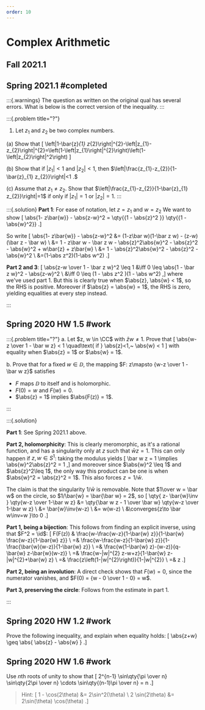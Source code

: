 ```yaml
---
order: 10
---
```


# Complex Arithmetic

## Fall 2021.1

## Spring 2021.1 #completed

:::{.warnings}
The question as written on the original qual has several errors.
What is below is the correct version of the inequality.
:::

:::{.problem title="?"}
1. Let $z_{1}$ and $z_{2}$ be two complex numbers.

(a) Show that 
\[
\left|1-\bar{z}_{1} z_{2}\right|^{2}-\left|z_{1}-z_{2}\right|^{2}=\left(1-\left|z_{1}\right|^{2}\right)\left(1-\left|z_{2}\right|^2\right)
\]

(b) Show that if $\left|z_{1}\right|<1$ and $\left|z_{2}\right|<1$, then $\left|\frac{z_{1}-z_{2}}{1-\bar{z}_{1} z_{2}}\right|<1 .$

(c) Assume that $z_{1} \neq z_{2}$. Show that $\left|\frac{z_{1}-z_{2}}{1-\bar{z}_{1} z_{2}}\right|=1$ if only if $\left|z_{1}\right|=1$ or $\left|z_{2}\right|=1$.
:::

:::{.solution}
**Part 1**:
For ease of notation, let $z=z_1$ and $w=z_2$
We want to show
\[
\abs{1- z\bar{w}} - \abs{z-w}^2 
= \qty{{1 - \abs{z}^2 }} \qty{{1 - \abs{w}^2}}
.\]

So write
\[
\abs{1- z\bar{w}} - \abs{z-w}^2 
&= (1-z\bar w)(1-\bar z w) - (z-w)(\bar z - \bar w) \\
&= 1 - z\bar w - \bar z w - \abs{z}^2\abs{w}^2 - \abs{z}^2 - \abs{w}^2 + w\bar{z} + z\bar{w} \\
&= 1 - \abs{z}^2\abs{w}^2 - \abs{z}^2 - \abs{w}^2 \\
&=(1-\abs z^2)(1-\abs w^2)
.\]


**Part 2 and 3**:
\[
\abs{z-w \over 1 - \bar z w}^2 \leq 1 
&\iff 0 \leq \abs{1 - \bar z w}^2 - \abs{z-w}^2 \\
&\iff 0 \leq (1 - \abs z^2 )(1 - \abs w^2)
,\]
where we've used part 1.
But this is clearly true when $\abs{z}, \abs{w} < 1$, so the RHS is positive.
Moreover if $\abs{z} = \abs{w} = 1$, the RHS is zero, yielding equalities at every step instead.


:::

## Spring 2020 HW 1.5 #work

:::{.problem title="?"}
a. Let $z, w \in \CC$ with $\bar z w \neq 1$. 
Prove that
\[
\abs{w-z \over 1 - \bar w z} < 1 \quad\text{ if } \abs{z}<1,~ \abs{w} < 1
\]
with equality when $\abs{z} = 1$ or $\abs{w} = 1$.

b. Prove that for a fixed $w\in \DD$, the mapping $F: z\mapsto {w-z \over 1 - \bar w z}$ satisfies

- $F$ maps $\DD$ to itself and is holomorphic.
- $F(0) = w$ and $F(w) = 0$.
- $\abs{z} = 1$ implies $\abs{F(z)} = 1$.

:::


:::{.solution}

**Part 1**: 
See Spring 2021.1 above.

**Part 2, holomorphicity**: 
This is clearly meromorphic, as it's a rational function, and has a singularity only at $z$ such that $\bar w z = 1$.
This can only happen if $z, w \in S^1$: taking the modulus yields
\[
\bar w z = 1 \implies \abs{w}^2\abs{z}^2 = 1 
,\]
and moreover since $\abs{w}^2 \leq 1$ and $\abs{z}^2\leq 1$, the only way this product can be one is when $\abs{w}^2 = \abs{z}^2 = 1$.
This also forces $z=1/\bar w$.

The claim is that the singularity $1/\bar w$ is removable.
Note that $1\over w = \bar w$ on the circle, so $1/\bar{w} = \bar{\bar w} = 2$, so
\[
\qty{ z- \bar{w}\inv } \qty{w-z \over 1-\bar w z}
&= \qty{\bar w z - 1 \over \bar w} \qty{w-z \over 1-\bar w z} \\
&= \bar{w}\inv(w-z) \\
&= w(w-z) \\
&\converges{z\to \bar w\inv=w }\to 0
.\]

**Part 1, being a bijection**: 
This follows from finding an explicit inverse, using that $F^2 = \id$:
\[
F(F(z))
& \frac{w-\frac{w-z}{1-\bar{w} z}}{1-\bar{w} \frac{w-z}{1-\bar{w} z}} \\
=& \frac{w-\frac{w-z}{1-\bar{w} z}}{1-\frac{\bar{w}(w-z)}{1-\bar{w} z}} \\
=& \frac{w(1-\bar{w} z)-(w-z)}{q-\bar{w} z-\bar{w}(w-z)} \\
=& \frac{w-|w|^{2} z-w+z}{1-\bar{w} z-|w|^{2}+\bar{w} z} \\
=& \frac{z\left(1-|w|^{2}\right)}{1-|w|^{2}} \\
=& z
.\]


**Part 2, being an involution**: 
A direct check shows that $F(w) = 0$, since the numerator vanishes, and $F(0) = {w - 0 \over 1 - 0} = w$.

**Part 3, preserving the circle**: 
Follows from the estimate in part 1.

:::



## Spring 2020 HW 1.2 #work 
Prove the following inequality, and explain when equality holds:
\[
\abs{z+w} \geq \abs{ \abs{z} - \abs{w} }
.\]


## Spring 2020 HW 1.6 #work

Use $n$th roots of unity to show that
\[
2^{n-1} \sin\qty{\pi \over n} \sin\qty{2\pi \over n} \cdots \sin\qty{(n-1)\pi \over n} = n
.\]

> Hint:
\[
1 - \cos(2\theta) &= 2\sin^2(\theta) \\
2 \sin(2\theta) &= 2\sin(\theta) \cos(\theta)
.\]



